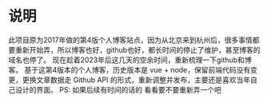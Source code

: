 # 说明
此项目原为2017年做的第4版个人博客站点，因为从北京来到杭州后，很多事情都要重新开始弄，所以博客也好，github也好，都长时间的停止了维护，甚至博客的域名也停了。
现在趁着2023年后这几天的空余时间，重新梳理一下github和博客。
基于这第4版本的个人博客，历史版本是 vue + node，保留前端代码没有变更，更换文章数据走 Github API 的形式，重新调整并发布，主要还是喜欢当年自己设计的界面。
PS: 如果后续有时间的话的 看看要不要重新弄一个吧
